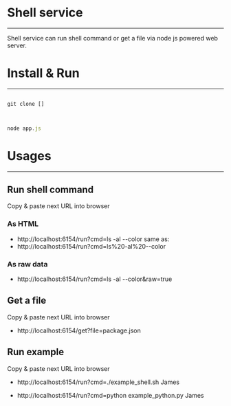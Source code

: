 
# Shell service
---

Shell service can run shell command or get a file via node js powered web server.

# Install & Run
---

```javascript

git clone []



node app.js

```

# Usages
---

## Run shell command

Copy & paste next URL into browser

### As HTML

* http://localhost:6154/run?cmd=ls -al --color
same as:
* http://localhost:6154/run?cmd=ls%20-al%20--color

### As raw data

* http://localhost:6154/run?cmd=ls -al --color&raw=true

## Get a file

Copy & paste next URL into browser

* http://localhost:6154/get?file=package.json

## Run example

Copy & paste next URL into browser

* http://localhost:6154/run?cmd=./example_shell.sh James

* http://localhost:6154/run?cmd=python example_python.py James
